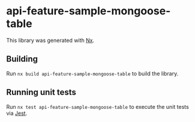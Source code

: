 # api-feature-sample-mongoose-table

This library was generated with [Nx](https://nx.dev).

## Building

Run `nx build api-feature-sample-mongoose-table` to build the library.

## Running unit tests

Run `nx test api-feature-sample-mongoose-table` to execute the unit tests via [Jest](https://jestjs.io).
